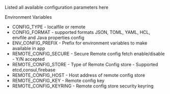 Listed all available configuration parameters here

Environment Variables
- CONFIG_TYPE   - localfile or remote
- CONFIG_FORMAT  - supported formats JSON, TOML, YAML, HCL, envfile and Java properties config
- ENV_CONFIG_PREFIX - Prefix for environment variables to make available in app
- REMOTE_CONFIG_SECURE - Secure Remote config fetch enable/disable - Y/N accepted
- REMOTE_CONFIG_STORE - Type of Remote Config store - Supported etcd,consul,firebase
- REMOTE_CONFIG_HOST - Host address of remote config store
- REMOTE_CONFIG_KEY - Remote config key
- REMOTE_CONFIG_KEYRING - Remote config store security keyring
